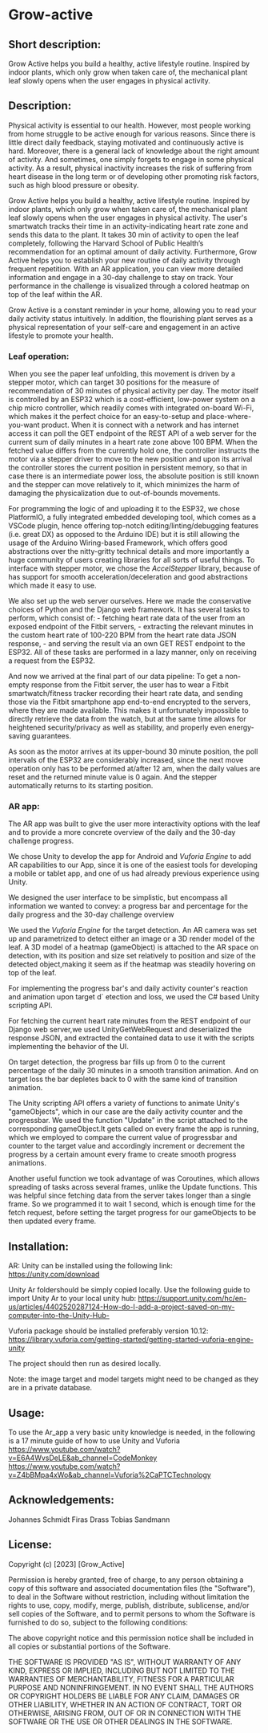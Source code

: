 # Grow-active

## Short description: 
Grow Active helps you build a healthy, active lifestyle routine. Inspired by indoor plants, which only grow when taken care of, the mechanical plant leaf slowly opens when the user engages in physical activity.
## Description:

Physical activity is essential to our health. However, most people working from home struggle to be active enough for various reasons. Since there is little direct daily feedback, staying motivated and continuously active is hard. Moreover, there is a general lack of knowledge about the right amount of activity. And sometimes, one simply forgets to engage in some physical activity. As a result, physical inactivity increases the risk of suffering from heart disease in the long term or of developing other promoting risk factors, such as high blood pressure or obesity.

Grow Active helps you build a healthy, active lifestyle routine. Inspired by indoor plants, which only grow when taken care of, the mechanical plant leaf slowly opens when the user engages in physical activity. The user's smartwatch tracks their time in an activity-indicating heart rate zone and sends this data to the plant. It takes 30 min of activity to open the leaf completely, following the Harvard School of Public Health’s recommendation for an optimal amount of daily activity. Furthermore, Grow Active helps you to establish your new routine of daily activity through frequent repetition. With an AR application, you can view more detailed information and engage in a 30-day challenge to stay on track. Your performance in the challenge is visualized through a colored heatmap on top of the leaf within the AR.

Grow Active is a constant reminder in your home, allowing you to read your daily activity status intuitively. In addition, the flourishing plant serves as a physical representation of your self-care and engagement in an active lifestyle to promote your health.
### Leaf operation:

When you see the paper leaf unfolding, this movement is driven by a stepper motor, which can target 30 positions for 
the measure of recommendation of 30 minutes of physical activity per day. The motor itself is controlled by an ESP32 which is a cost-efficient, 
low-power system on a chip micro controller, which readily comes with integrated on-board Wi-Fi, which makes it the perfect choice for an easy-to-setup and place-where-you-want product. When it is connect with a network and has internet access it can poll the GET endpoint of the REST API of a web server for the current sum of daily minutes in a heart rate zone above 100 BPM. When the fetched value differs from the currently hold one, the controller instructs the motor via a stepper driver to move to the new position and upon its arrival the controller stores the current position in persistent memory, so that in case there is an intermediate power loss, the absolute position is still known and the stepper can move relatively to it, which minimizes the harm of damaging the physicalization due to out-of-bounds movements.

For programming the logic of and uploading it to the ESP32, we chose PlatformIO, a fully integrated embedded developing tool, which comes as a VSCode plugin, hence offering top-notch editing/linting/debugging features (i.e. great DX) as opposed to the Arduino IDE) but it is still allowing the usage of the Arduino Wiring-based Framework, which offers good abstractions over the nitty-gritty technical details and more importantly a huge community of users creating libraries for all sorts of useful things.
To interface with stepper motor, we chose the *AccelStepper* library, because of has support for smooth acceleration/deceleration and good abstractions which made it easy to use.

We also set up the web server ourselves. Here we made the conservative choices of Python and the Django web framework. It has several tasks to perform, which consist of:
    - fetching heart rate data of the user from an exposed endpoint of the Fitbit servers,
    - extracting the relevant minutes in the custom heart rate of 100-220 BPM from the heart rate data JSON response,
    - and serving the result via an own GET REST endpoint to the ESP32.
All of these tasks are performed in a lazy manner, only on receiving a request from the ESP32.

And now we arrived at the final part of our data pipeline: To get a non-empty response from the Fitbit server, the user has to wear a Fitbit smartwatch/fitness tracker recording their heart rate data, and sending those via the Fitbit smartphone app end-to-end encrypted to the servers, where they are made available. This makes it unfortunately impossible to directly retrieve the data from the watch, but at the same time allows for heightened security/privacy as well as stability, and properly even energy-saving guarantees.

As soon as the motor arrives at its upper-bound 30 minute position, the poll intervals of the ESP32 are considerably increased, since the next move operation only has to be performed at/after 12 am, when the daily values are reset and the returned minute value is 0 again. And the stepper automatically returns to its starting position.


### AR app:

The AR app was built to give the user more interactivity options with the leaf and to provide 
a more concrete overview of the daily and the 30-day challenge progress.

We chose Unity to develop the app for Android and *Vuforia Engine* to add AR capabilities to our App, 
since it is one of the easiest tools for developing a mobile or tablet app, and one of us had already previous experience using Unity.

We designed the user interface to be simplistic, but encompass all information we wanted to convey: 
a progress bar and percentage for the daily progress and the 30-day challenge overview

We used the *Vuforia Engine* for the target detection. An AR camera was set up and parametrized to detect either an image 
or a 3D render model of the leaf. 
A 3D model of a heatmap (gameObject) is attached to the AR space on detection,
with its position and size set relatively to position and size of the detected object,making it seem as if the heatmap was steadily hovering on top of the leaf.

For implementing the progress bar's and daily activity counter's reaction and animation upon target d` etection 
and loss, we used the C# based Unity scripting API. 

For fetching the current heart rate minutes from the REST endpoint of our Django web server,we used UnityGetWebRequest 
and deserialized the response JSON, and extracted the contained data to use it with the scripts implementing the behavior of the UI.

On target detection, the progress bar fills up from 0 to the current percentage of the daily 30 minutes in a smooth transition animation. 
And on target loss the bar depletes back to 0 with the same kind of transition animation.  

The Unity scripting API offers a variety of functions to animate Unity's "gameObjects", which in our case are the daily activity counter and the progressbar. 
We used the function "Update" in the script attached to the corresponding gameObject.It gets called on every frame the app is running, 
which we employed to compare the current value of progressbar and counter to the target value and accordingly increment or decrement the progress by a certain 
amount every frame to create smooth progress animations.  
  
Another useful function we took advantage of was Coroutines, which allows spreading of tasks across several frames, unlike the Update functions. 
This was helpful since fetching data from the server takes longer than a single frame. So we programmed it to wait 1 second, 
which is enough time for the fetch request, before setting the target progress for our gameObjects to be then updated every frame.



## Installation:
AR: Unity can be installed using the following link: https://unity.com/download

Unity Ar foldershould be simply copied locally. Use the following guide to import Unity Ar to your local unity hub: https://support.unity.com/hc/en-us/articles/4402520287124-How-do-I-add-a-project-saved-on-my-computer-into-the-Unity-Hub-

Vuforia package should be installed preferably version 10.12: https://library.vuforia.com/getting-started/getting-started-vuforia-engine-unity

The project should then run as desired locally.

Note: the image target and model targets might need to be changed as they are in a private database.

## Usage: 
To use the Ar_app a very basic unity knowledge is needed, in the following is a 17 minute guide of how to use Unity and Vuforia
https://www.youtube.com/watch?v=E6A4WvsDeLE&ab_channel=CodeMonkey
https://www.youtube.com/watch?v=Z4bBMpa4xWo&ab_channel=Vuforia%2CaPTCTechnology


## Acknowledgements:
Johannes Schmidt
Firas Drass 
Tobias Sandmann 

## License: 

Copyright (c) [2023] [Grow_Active]

Permission is hereby granted, free of charge, to any person obtaining a copy
of this software and associated documentation files (the "Software"), to deal
in the Software without restriction, including without limitation the rights
to use, copy, modify, merge, publish, distribute, sublicense, and/or sell
copies of the Software, and to permit persons to whom the Software is
furnished to do so, subject to the following conditions:

The above copyright notice and this permission notice shall be included in all
copies or substantial portions of the Software.

THE SOFTWARE IS PROVIDED "AS IS", WITHOUT WARRANTY OF ANY KIND, EXPRESS OR
IMPLIED, INCLUDING BUT NOT LIMITED TO THE WARRANTIES OF MERCHANTABILITY,
FITNESS FOR A PARTICULAR PURPOSE AND NONINFRINGEMENT. IN NO EVENT SHALL THE
AUTHORS OR COPYRIGHT HOLDERS BE LIABLE FOR ANY CLAIM, DAMAGES OR OTHER
LIABILITY, WHETHER IN AN ACTION OF CONTRACT, TORT OR OTHERWISE, ARISING FROM,
OUT OF OR IN CONNECTION WITH THE SOFTWARE OR THE USE OR OTHER DEALINGS IN THE
SOFTWARE.
